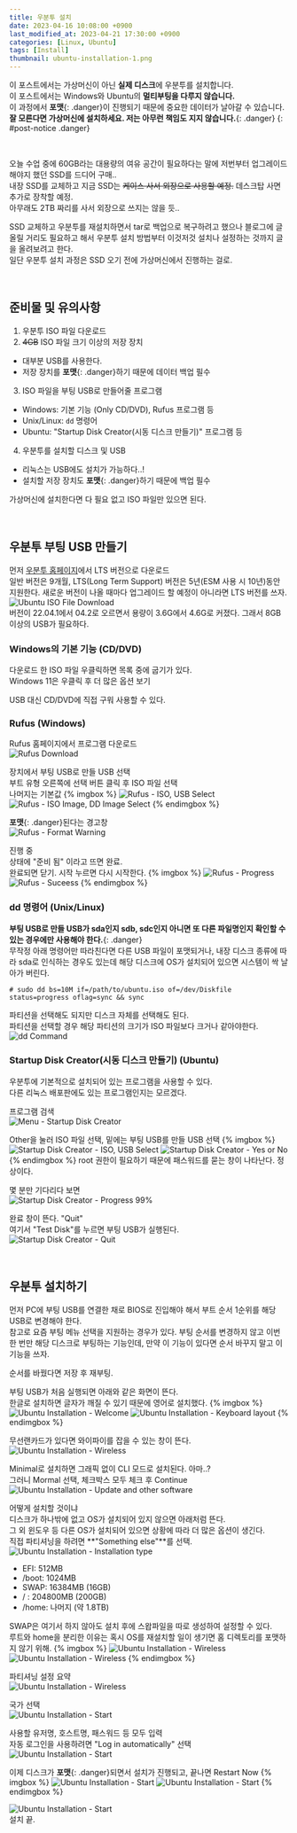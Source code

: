 ```yaml
---
title: 우분투 설치
date: 2023-04-16 10:08:00 +0900
last_modified_at: 2023-04-21 17:30:00 +0900
categories: [Linux, Ubuntu]
tags: [Install]
thumbnail: ubuntu-installation-1.png
---
```


이 포스트에서는 가상머신이 아닌 **실제 디스크**에 우분투를 설치합니다.  
이 포스트에서는 Windows와 Ubuntu의 **멀티부팅을 다루지 않습니다.**  
이 과정에서 **포맷**{: .danger}이 진행되기 때문에 중요한 데이터가 날아갈 수 있습니다.  
**잘 모른다면 가상머신에 설치하세요. 저는 아무런 책임도 지지 않습니다.**{: .danger}
{: #post-notice .danger}

<br/>



오늘 수업 중에 60GB라는 대용량의 여유 공간이 필요하다는 말에 저번부터 업그레이드해야지 했던 SSD를 드디어 구매..  
내장 SSD를 교체하고 지금 SSD는 ~~케이스 사서 외장으로 사용할 예정.~~ 데스크탑 사면 추가로 장착할 예정.  
아무래도 2TB 짜리를 사서 외장으로 쓰지는 않을 듯..

SSD 교체하고 우분투를 재설치하면서 tar로 백업으로 복구하려고 했으나 블로그에 글 올릴 거리도 필요하고 해서 우분투 설치 방법부터 이것저것 설치나 설정하는 것까지 글을 올려보려고 한다.  
일단 우분투 설치 과정은 SSD 오기 전에 가상머신에서 진행하는 걸로.

<br/>

## 준비물 및 유의사항
1. 우분투 ISO 파일 다운로드
2. ~~4GB~~ ISO 파일 크기 이상의 저장 장치
  - 대부분 USB를 사용한다.
  - 저장 장치를 **포맷**{: .danger}하기 때문에 데이터 백업 필수
3. ISO 파일을 부팅 USB로 만들어줄 프로그램
  - Windows: 기본 기능 (Only CD/DVD), Rufus 프로그램 등
  - Unix/Linux: `dd` 명령어
  - Ubuntu: "Startup Disk Creator(시동 디스크 만들기)" 프로그램 등
4. 우분투를 설치할 디스크 및 USB
  - 리눅스는 USB에도 설치가 가능하다..!
  - 설치할 저장 장치도 **포맷**{: .danger}하기 때문에 백업 필수

가상머신에 설치한다면 다 필요 없고 ISO 파일만 있으면 된다.

<br/>

## 우분투 부팅 USB 만들기
먼저 [우분투 홈페이지](https://ubuntu.com/download/desktop)에서 LTS 버전으로 다운로드  
일반 버전은 9개월, LTS(Long Term Support) 버전은 5년(ESM 사용 시 10년)동안 지원한다. 새로운 버전이 나올 때마다 업그레이드 할 예정이 아니라면 LTS 버전를 쓰자.  
![Ubuntu ISO File Download](ubuntu-installation-iso-download-page.png)  
버전이 22.04.1에서 04.2로 오르면서 용량이 3.6G에서 4.6G로 커졌다. 그래서 8GB 이상의 USB가 필요하다.

### Windows의 기본 기능 (CD/DVD)
다운로드 한 ISO 파일 우클릭하면 목록 중에 굽기가 있다.  
Windows 11은 우클릭 후 더 많은 옵션 보기

USB 대신 CD/DVD에 직접 구워 사용할 수 있다.

### Rufus (Windows)
Rufus 홈페이지에서 프로그램 다운로드  
![Rufus Download](ubuntu-installation-rufus-0.png)

장치에서 부팅 USB로 만들 USB 선택  
부트 유형 오른쪽에 선택 버튼 클릭 후 ISO 파일 선택  
나머지는 기본값
{% imgbox %}
![Rufus - ISO, USB Select](ubuntu-installation-rufus-1.png)
![Rufus - ISO Image, DD Image Select](ubuntu-installation-rufus-2.png)
{% endimgbox %}

**포맷**{: .danger}된다는 경고창  
![Rufus - Format Warning](ubuntu-installation-rufus-3.png)

진행 중  
상태에 "준비 됨" 이라고 뜨면 완료.  
완료되면 닫기. 시작 누르면 다시 시작한다.
{% imgbox %}
![Rufus - Progress](ubuntu-installation-rufus-4.png)
![Rufus - Suceess](ubuntu-installation-rufus-5.png)
{% endimgbox %}

### dd 명령어 (Unix/Linux)
**부팅 USB로 만들 USB가 sda인지 sdb, sdc인지 아니면 또 다른 파일명인지 확인할 수 있는 경우에만 사용해야 한다.**{: .danger}  
무작정 아래 명령어만 따라친다면 다른 USB 파일이 포맷되거나, 내장 디스크 종류에 따라 sda로 인식하는 경우도 있는데 해당 디스크에 OS가 설치되어 있으면 시스템이 싹 날아가 버린다.

```terminal
# sudo dd bs=10M if=/path/to/ubuntu.iso of=/dev/Diskfile status=progress oflag=sync && sync
```

파티션을 선택해도 되지만 디스크 자체를 선택해도 된다.  
파티션을 선택할 경우 해당 파티션의 크기가 ISO 파일보다 크거나 같아야한다.
![dd Command](ubuntu-installation-dd-command.png)

### Startup Disk Creator(시동 디스크 만들기) (Ubuntu)
우분투에 기본적으로 설치되어 있는 프로그램을 사용할 수 있다.  
다른 리눅스 배포판에도 있는 프로그램인지는 모르겠다.

프로그램 검색  
![Menu - Startup Disk Creator](ubuntu-installation-startup-disk-creator-0.png)

Other을 눌러 ISO 파일 선택, 밑에는 부팅 USB를 만들 USB 선택
{% imgbox %}
![Startup Disk Creator - ISO, USB Select](ubuntu-installation-startup-disk-creator-1.png)
![Startup Disk Creator - Yes or No](ubuntu-installation-startup-disk-creator-2.png)
{% endimgbox %}
root 권한이 필요하기 때문에 패스워드를 묻는 창이 나타난다. 정상이다.

몇 분만 기다리다 보면  
![Startup Disk Creator - Progress 99%](ubuntu-installation-startup-disk-creator-3.png)

완료 창이 뜬다. "Quit"  
여기서 "Test Disk"를 누르면 부팅 USB가 실행된다.  
![Startup Disk Creator - Quit](ubuntu-installation-startup-disk-creator-4.png)

<br/>

## 우분투 설치하기
먼저 PC에 부팅 USB를 연결한 채로 BIOS로 진입해야 해서 부트 순서 1순위를 해당 USB로 변경해야 한다.  
참고로 요즘 부팅 메뉴 선택을 지원하는 경우가 있다. 부팅 순서를 변경하지 않고 이번 한 번만 해당 디스크로 부팅하는 기능인데, 만약 이 기능이 있다면 순서 바꾸지 말고 이 기능을 쓰자.

순서를 바꿨다면 저장 후 재부팅.

부팅 USB가 처음 실행되면 아래와 같은 화면이 뜬다.  
한글로 설치하면 글자가 깨질 수 있기 때문에 영어로 설치했다.
{% imgbox %}
![Ubuntu Installation - Welcome](ubuntu-installation-1.png)
![Ubuntu Installation - Keyboard layout](ubuntu-installation-2.png)
{% endimgbox %}

무선랜카드가 있다면 와이파이를 잡을 수 있는 창이 뜬다.  
![Ubuntu Installation - Wireless](ubuntu-installation-wireless.jpg)

Minimal로 설치하면 그래픽 없이 CLI 모드로 설치된다. 아마..?  
그러니 Mormal 선택, 체크박스 모두 체크 후 Continue  
![Ubuntu Installation - Update and other software](ubuntu-installation-3.png)

어떻게 설치할 것이냐  
디스크가 하나밖에 없고 OS가 설치되어 있지 않으면 아래처럼 뜬다.  
그 외 윈도우 등 다른 OS가 설치되어 있으면 상황에 따라 더 많은 옵션이 생긴다.  
직접 파티셔닝을 하려면 **"Something else"**를 선택.  
![Ubuntu Installation - Installation type](ubuntu-installation-4.jpg)

- EFI: 512MB
- /boot: 1024MB
- SWAP: 16384MB (16GB)
- / : 204800MB (200GB)
- /home: 나머지 (약 1.8TB)

SWAP은 여기서 하지 않아도 설치 후에 스왑파일을 따로 생성하여 설정할 수 있다.  
루트와 home을 분리한 이유는 혹시 OS를 재설치할 일이 생기면 홈 디렉토리를 포맷하지 않기 위해.
{% imgbox %}
![Ubuntu Installation - Wireless](ubuntu-installation-partitioning-1.jpg)
![Ubuntu Installation - Wireless](ubuntu-installation-partitioning-2.jpg)
{% endimgbox %}

파티셔닝 설정 요약  
![Ubuntu Installation - Wireless](ubuntu-installation-5.jpg)

국가 선택  
![Ubuntu Installation - Start](ubuntu-installation-6.png)

사용할 유저명, 호스트명, 패스워드 등 모두 입력  
자동 로그인을 사용하려면 "Log in automatically" 선택  
![Ubuntu Installation - Start](ubuntu-installation-7.png)

이제 디스크가 **포맷**{: .danger}되면서 설치가 진행되고, 끝나면 Restart Now
{% imgbox %}
![Ubuntu Installation - Start](ubuntu-installation-8.png)
![Ubuntu Installation - Start](ubuntu-installation-9.png)
{% endimgbox %}

![Ubuntu Installation - Start](ubuntu-installation-10.png)  
설치 끝.
